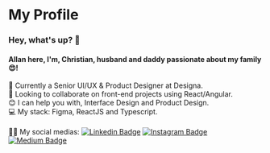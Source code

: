 # My Profile

### Hey, what's up? 👋
#### Allan here, I'm, Christian, husband and daddy passionate about my family 😍!

🚀 Currently a Senior UI/UX & Product Designer at Designa.
<br/>💜 Looking to collaborate on front-end projects using React/Angular.
<br/>😊 I can help you with, Interface Design and Product Design.
<br/>💻 My stack: Figma, ReactJS and Typescript.
<br/><br/>👨‍💻 My social medias: [![Linkedin Badge](https://img.shields.io/badge/LinkedIn-0077B5?style=for-the-badge&logo=linkedin&logoColor=white)](https://www.linkedin.com/in/allanmgoncalves/)  [![Instagram Badge](https://img.shields.io/badge/Instagram-E4405F?style=for-the-badge&logo=instagram&logoColor=white)](https://www.instagram.com/allanmgoncalves/)  [![Medium Badge](https://img.shields.io/badge/Medium-12100E?style=for-the-badge&logo=medium&logoColor=white)](https://allanmgoncalves.medium.com/)
